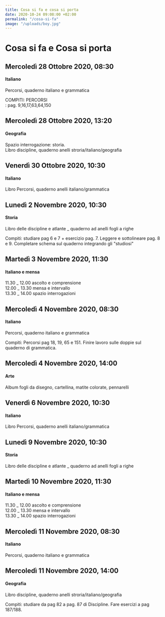 ```yaml
---
title: Cosa si fa e cosa si porta
date: 2020-10-24 09:08:00 +02:00
permalink: "/cosa-si-fa"
image: "/uploads/boy.jpg"
---
```


# Cosa si fa e Cosa si porta
## Mercoledì 28 Ottobre 2020, 08:30
#### Italiano
Percorsi, quaderno italiano e grammatica  
  
COMPITI\: PERCORSI   
\: pag. 9,16,17,63,64,150  
## Mercoledì 28 Ottobre 2020, 13:20
#### Geografia
Spazio interrogazione\: storia.  
Libro discipline, quaderno anelli stroria/italiano/geografia  
## Venerdì 30 Ottobre 2020, 10:30
#### Italiano
Libro Percorsi, quaderno anelli italiano/grammatica  
## Lunedì 2 Novembre 2020, 10:30
#### Storia
Libro delle discipline e atlante _ quaderno ad anelli fogli a righe  
  
Compiti\: studiare pag 6 e 7 + esercizio pag. 7. Leggere e sottolineare pag. 8 e 9. Completare schema sul quaderno integrando gli "studiosi"  
## Martedì 3 Novembre 2020, 11:30
#### Italiano e mensa
11.30 _ 12.00 ascolto e comprensione   
12.00 _ 13.30 mensa e intervallo  
13.30 _ 14.00 spazio interrogazioni  
## Mercoledì 4 Novembre 2020, 08:30
#### Italiano
Percorsi, quaderno italiano e grammatica  
  
Compiti\: Percorsi pag 18, 19, 65 e 151. Finire lavoro sulle doppie sul quaderno di grammatica.  
## Mercoledì 4 Novembre 2020, 14:00
#### Arte
Album fogli da disegno, cartellina, matite colorate, pennarelli  
## Venerdì 6 Novembre 2020, 10:30
#### Italiano
Libro Percorsi, quaderno anelli italiano/grammatica  
## Lunedì 9 Novembre 2020, 10:30
#### Storia
Libro delle discipline e atlante _ quaderno ad anelli fogli a righe  
## Martedì 10 Novembre 2020, 11:30
#### Italiano e mensa
11.30 _ 12.00 ascolto e comprensione   
12.00 _ 13.30 mensa e intervallo  
13.30 _ 14.00 spazio interrogazioni  
## Mercoledì 11 Novembre 2020, 08:30
#### Italiano
Percorsi, quaderno italiano e grammatica  
## Mercoledì 11 Novembre 2020, 14:00
#### Geografia
Libro discipline, quaderno anelli stroria/italiano/geografia  
  
Compiti\: studiare da pag 82 a pag. 87 di Discipline. Fare esercizi a pag 187/188.  
